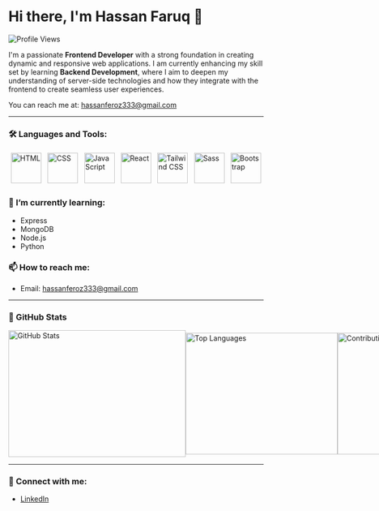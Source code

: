 # Hi there, I'm Hassan Faruq 👋

![Profile Views](https://komarev.com/ghpvc/?username=Faruq-Feroz&color=blue&style=flat)

I'm a passionate **Frontend Developer** with a strong foundation in creating dynamic and responsive web applications. I am currently enhancing my skill set by learning **Backend Development**, where I aim to deepen my understanding of server-side technologies and how they integrate with the frontend to create seamless user experiences.

You can reach me at: [hassanferoz333@gmail.com](mailto:hassanferoz333@gmail.com)

---

### 🛠️ Languages and Tools:
<div style="display: flex; justify-content: space-between; align-items: center; flex-wrap: wrap;">
    <img src="https://i.pinimg.com/474x/ca/e1/b4/cae1b4f6b223fe5a7bb712b680cffa67.jpg" alt="HTML" style="width: 60px; height: 60px; margin: 5px;" />
    <img src="https://i.pinimg.com/474x/b7/c2/e5/b7c2e508920a1168b94dea8675fa311d.jpg" alt="CSS" style="width: 60px; height: 60px; margin: 5px;" />
    <img src="https://i.pinimg.com/474x/e7/97/a8/e797a8c593c81d72f395d1ccc022ba3f.jpg" alt="JavaScript" style="width: 60px; height: 60px; margin: 5px;" />
    <img src="https://i.pinimg.com/474x/7b/5f/ca/7b5fcae4b33fc0960642fe32d26b659f.jpg" alt="React" style="width: 60px; height: 60px; margin: 5px;" />
    <img src="https://i.pinimg.com/474x/99/dd/b6/99ddb6c710178e5b86ddf84882f0459e.jpg" alt="Tailwind CSS" style="width: 60px; height: 60px; margin: 5px;" />
    <img src="https://i.pinimg.com/736x/33/04/ad/3304ad7bb43da2aa07925a168b3c834b.jpg" alt="Sass" style="width: 60px; height: 60px; margin: 5px;" />
    <img src="https://i.pinimg.com/474x/92/d6/60/92d660adb69ff63b4d133cda9592d848.jpg" alt="Bootstrap" style="width: 60px; height: 60px; margin: 5px;" />
</div>

### 🌱 I’m currently learning:
- Express
- MongoDB
- Node.js
- Python

### 📫 How to reach me:
- Email: [hassanferoz333@gmail.com](mailto:hassanferoz333@gmail.com)

---

### 🌟 GitHub Stats

<div style="display: flex; justify-content: space-between; align-items: center;">
    <img src="https://github-readme-stats.vercel.app/api?username=Faruq-Feroz&show_icons=true&hide_title=true" alt="GitHub Stats" style="width: 350px; height: 250px;" />
    <img src="https://github-readme-stats.vercel.app/api/top-langs/?username=Faruq-Feroz&layout=compact" alt="Top Languages" style="width: 300px; height: 240px;" />
    <img src="https://github-readme-streak-stats.herokuapp.com/?user=Faruq-Feroz&theme=dark" alt="Contributions" style="width: 300px; height: 240px;" />
    <img src="https://github-readme-streak-stats.herokuapp.com/api?user=Faruq-Feroz&theme=dark&hide_border=true" alt="Streaks" style="width: 300px; height: 240px;" />
</div>

---

### 🔗 Connect with me:
- [LinkedIn](https://www.linkedin.com/in/hassan-faruq-4a2858311/)
